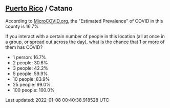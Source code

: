 
## [Puerto Rico](/united-states/puerto-rico) / Catano

According to [MicroCOVID.org](http://microcovid.org),
the "Estimated Prevalence" of COVID in this county is 16.7%

If you interact with a certain number of people in this location
(all at once in a group, or spread out across the day), what is the chance that
1 or more of them has COVID?

- 1 person: 16.7%
- 2 people: 30.6%
- 3 people: 42.2%
- 5 people: 59.9%
- 10 people: 83.9%
- 25 people: 99.0%
- 100 people: 100.0%

Last updated: 2022-01-08 00:40:38.918528 UTC
